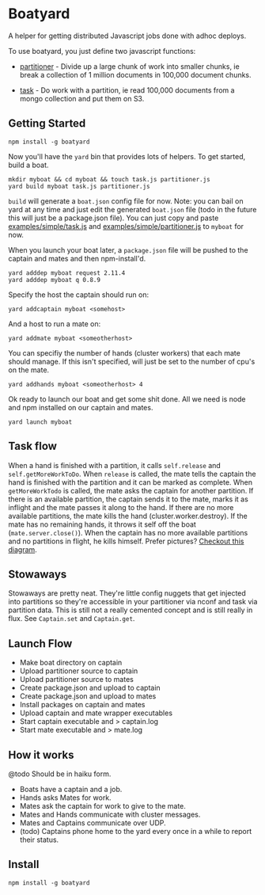 # Boatyard

A helper for getting distributed Javascript jobs done with adhoc deploys.

To use boatyard, you just define two javascript functions:

* [partitioner](node-boatyard/blob/master/examples/mongo/partitioner.js) - Divide up a large chunk of work into smaller chunks, ie break a collection of 1 million documents in 100,000 document chunks.

* [task](node-boatyard/blob/master/examples/mongo/task.js) - Do work with a partition, ie read 100,000 documents from a mongo collection and put them on S3.

## Getting Started

    npm install -g boatyard

Now you'll have the `yard` bin that provides lots of helpers.  To get started, build a boat.

    mkdir myboat && cd myboat && touch task.js partitioner.js
    yard build myboat task.js partitioner.js

`build` will generate a `boat.json` config file for now.  Note: you can bail on yard at any time and just edit the generated `boat.json` file (todo in the future this will just be a package.json file).  You can just copy and paste [examples/simple/task.js](node-boatyard/blob/master/examples/simple/task.js) and [examples/simple/partitioner.js](node-boatyard/blob/master/examples/simple/partitioner.js) to `myboat` for now.

When you launch your boat later, a `package.json` file will be pushed to the captain and mates and then npm-install'd.

    yard adddep myboat request 2.11.4
    yard adddep myboat q 0.8.9

Specify the host the captain should run on:

    yard addcaptain myboat <somehost>

And a host to run a mate on:

    yard addmate myboat <someotherhost>

You can specifiy the number of hands (cluster workers) that each mate should manage.  If this isn't specified, will just be set to the number of cpu's on the mate.

    yard addhands myboat <someotherhost> 4

Ok ready to launch our boat and get some shit done.  All we need is node and npm installed on our captain and mates.

    yard launch myboat


## Task flow

When a hand is finished with a partition, it calls `self.release` and `self.getMoreWorkToDo`.  When `release` is called, the mate tells the captain the hand is finished with the partition and it can be marked as complete.  When `getMoreWorkTodo` is called, the mate asks the captain for another partition.  If there is an available partition, the captain sends it to the mate, marks it as inflight and the mate passes it along to the hand.  If there are no more available partitions, the mate kills the hand (cluster.worker.destroy).  If the mate has no remaining hands, it throws it self off the boat (`mate.server.close()`).  When the captain has no more available partitions and no partitions in flight, he kills himself.  Prefer pictures?  [Checkout this diagram](node-boatyard/blob/master/docs/images/hand_and_mate.jpg).

## Stowaways

Stowaways are pretty neat.  They're little config nuggets that get injected into partitions so they're accessible in your partitioner via nconf and task via partition data.  This is still not a really cemented concept and is still really in flux.  See `Captain.set` and `Captain.get`.


## Launch Flow

* Make boat directory on captain
* Upload partitioner source to captain
* Upload partitioner source to mates
* Create package.json and upload to captain
* Create package.json and upload to mates
* Install packages on captain and mates
* Upload captain and mate wrapper executables
* Start captain executable and > captain.log
* Start mate executable and > mate.log


## How it works

@todo Should be in haiku form.

* Boats have a captain and a job.
* Hands asks Mates for work.
* Mates ask the captain for work to give to the mate.
* Mates and Hands communicate with cluster messages.
* Mates and Captains communicate over UDP.
* (todo) Captains phone home to the yard every once in a while to report their status.


## Install

    npm install -g boatyard
